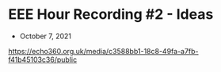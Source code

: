 # EEE Hour Recording #2 - Ideas 
* October 7, 2021

<https://echo360.org.uk/media/c3588bb1-18c8-49fa-a7fb-f41b45103c36/public>